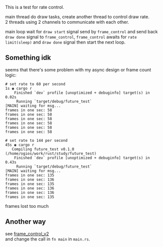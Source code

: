 This is a test for rate control.

main thread do draw tasks, create another thread to control draw rate.  
2 threads using 2 channels to communicate with each other.

main loop wait for `draw start` signal send by `frame_control` and send back `draw done` signal to `frame_control`,
`frame_control` awaits for `rate limit(sleep)` and `draw done` signal then start the next loop.

## Something idk

seems that there's some problem with my async design or frame count logic:

```
# set rate to 60 per second
1s ◉ cargo r
    Finished `dev` profile [unoptimized + debuginfo] target(s) in 0.02s
     Running `target/debug/future_test`
[MAIN] waiting for msg...
frames in one sec: 58
frames in one sec: 58
frames in one sec: 58
frames in one sec: 58
frames in one sec: 58
frames in one sec: 58
```

```
# set rate to 144 per second
45s ◉ cargo r
   Compiling future_test v0.1.0 (/home/ogios/work/rust/study/future_test)
    Finished `dev` profile [unoptimized + debuginfo] target(s) in 0.43s
     Running `target/debug/future_test`
[MAIN] waiting for msg...
frames in one sec: 135
frames in one sec: 136
frames in one sec: 135
frames in one sec: 136
frames in one sec: 136
frames in one sec: 135
```

frames lost too much

## Another way

see [frame_control_v2](./src/frame_control_v2/mod.rs)  
and change the call in `fn main` in `main.rs`.

